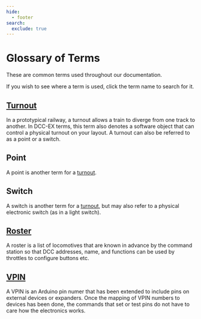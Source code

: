 ```yaml
---
hide:
  - footer
search:
  exclude: true
---
```


# Glossary of Terms

These are common terms used throughout our documentation.

If you wish to see where a term is used, click the term name to search for it.

## [Turnout](?turnout)

In a prototypical railway, a turnout allows a train to diverge from one track to another. In DCC-EX terms, this term also denotes a software object that can control a physical turnout on your layout. A turnout can also be referred to as a point or a switch.

## Point

A point is another term for a [turnout](#turnout).

## Switch

A switch is another term for a [turnout](#turnout), but may also refer to a physical electronic switch (as in a light switch).

## [Roster](?roster)

A roster is a list of locomotives that are known in advance by the command station so that DCC addresses, name, and functions can be used by throttles to configure buttons etc.  

## [VPIN](?VPIN)

A VPIN is an Arduino pin numer that has been extended to include pins on external devices or expanders. Once the mapping of VPIN numbers to devices has been done, the commands that set or test pins do not have to care how the electronics works.
